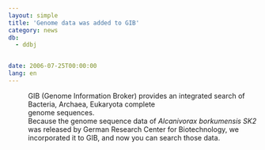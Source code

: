 ```yaml
---
layout: simple
title: 'Genome data was added to GIB'
category: news
db:
  - ddbj


date: 2006-07-25T00:00:00
lang: en
---
```


<html>
<dd>GIB (Genome Information Broker) provides an integrated search of Bacteria, Archaea, Eukaryota complete<br> genome sequences.
<dd>Because the genome sequence data of <i>Alcanivorax borkumensis SK2</i> was released by German Research Center for Biotechnology, we<br> incorporated it to GIB, and now you can search those data.</dd>
</dd>
</html>
